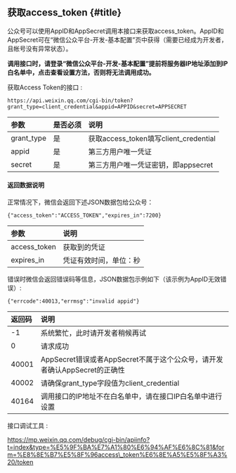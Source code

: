 ## 获取access\_token {#title}

公众号可以使用AppID和AppSecret调用本接口来获取access\_token。AppID和AppSecret可在“微信公众平台-开发-基本配置”页中获得（需要已经成为开发者，且帐号没有异常状态）。

**调用接口时，请登录“微信公众平台-开发-基本配置”提前将服务器IP地址添加到IP白名单中，点击查看设置方法，否则将无法调用成功。**

获取Access Token的接口 :

```
https://api.weixin.qq.com/cgi-bin/token?grant_type=client_credential&appid=APPID&secret=APPSECRET
```

| 参数 | 是否必须 | 说明 |
| :--- | :--- | :--- |
| grant\_type | 是 | 获取access\_token填写client\_credential |
| appid | 是 | 第三方用户唯一凭证 |
| secret | 是 | 第三方用户唯一凭证密钥，即appsecret |

#### 返回数据说明

正常情况下，微信会返回下述JSON数据包给公众号：

```
{"access_token":"ACCESS_TOKEN","expires_in":7200}
```

| 参数 | 说明 |
| :--- | :--- |
| access\_token | 获取到的凭证 |
| expires\_in | 凭证有效时间，单位：秒 |

错误时微信会返回错误码等信息，JSON数据包示例如下（该示例为AppID无效错误）:

```
{"errcode":40013,"errmsg":"invalid appid"}
```

| 返回码 | 说明 |
| :--- | :--- |
| -1 | 系统繁忙，此时请开发者稍候再试 |
| 0 | 请求成功 |
| 40001 | AppSecret错误或者AppSecret不属于这个公众号，请开发者确认AppSecret的正确性 |
| 40002 | 请确保grant\_type字段值为client\_credential |
| 40164 | 调用接口的IP地址不在白名单中，请在接口IP白名单中进行设置 |

接口调试工具 : 

https://mp.weixin.qq.com/debug/cgi-bin/apiinfo?t=index&type=%E5%9F%BA%E7%A1%80%E6%94%AF%E6%8C%81&form=%E8%8E%B7%E5%8F%96access\_token%E6%8E%A5%E5%8F%A3%20/token

